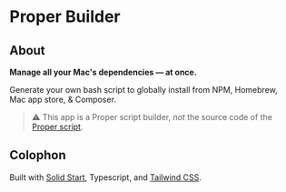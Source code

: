# Proper Builder

## About

**Manage all your Mac's dependencies — at once.**

Generate your own bash script to globally install from NPM, Homebrew, Mac app store, & Composer.

> ⚠️ This app is a Proper script builder, _not_ the source code of the [Proper script](https://github.com/useproper/proper).

## Colophon

Built with [Solid Start](https://start.solidjs.com), Typescript, and [Tailwind CSS](https://tailwindcss.com).
